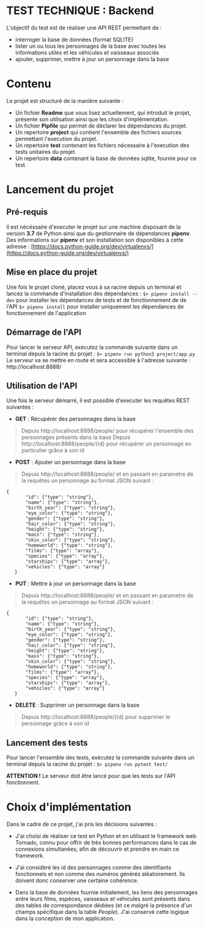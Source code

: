 # TEST TECHNIQUE : Backend

L'objectif du test est de réaliser une API REST permettant de :
- interroger la base de données (format SQLITE)
- lister un ou tous les personnages de la base avec toutes les informations utiles et les
véhicules et vaisseaux associés
- ajouter, supprimer, mettre à jour un personnage dans la base


# Contenu



Le projet est structuré de la manière suivante :
- Un fichier **Readme**  que vous lisez actuellement, qui introduit le projet, présente son utilisation ainsi que les choix d'implémentation.
-  Un fichier **Pipfile**  qui permet de déclarer les dépendances du projet.
- Un repertoire **project** qui contient l'ensemble des fichiers sources permettant l'execution du projet.
- Un repertoire **test** contenant les fichiers nécessaire à l'execution des tests unitaires du projet.
- Un repertoire **data** contenant la base de données sqlite, fournie pour ce test.

# Lancement du projet

## Pré-requis
Il est nécéssaire d'executer le projet sur une machine disposant de la version **3.7** de Python ainsi que du gestionnaire de dépendances **pipenv**.
Des informations sur **pipenv** et son installation son disponibles à cette adresse :
[https://docs.python-guide.org/dev/virtualenvs/](https://docs.python-guide.org/dev/virtualenvs/)
  
## Mise en place du projet
Une fois le projet cloné, placez vous à sa racine depuis un terminal  et lancez la commande d'installation des dépendances :
`$> pipenv install --dev` pour installer les dépendances de tests et de fonctionnement de de l'API
`$> pipenv install` pour installer uniquement les dépendances de fonctionnement de l'application

## Démarrage de l'API
Pour lancer le serveur API, exécutez la commande suivante dans un terminal depuis la racine du projet :
`$> pipenv run python3 project/app.py`
Le serveur va se mettre en route et sera accessible à l'adresse suivante :
http://localhost:8888/

## Utilisation de l'API

Une fois le serveur démarré, il est possible d'executer les requêtes REST suivantes :

 - **GET** : Récupérer des personnages dans la base
 >Depuis http://localhost:8888/people/ pour récupérer l'ensemble des personnages présents dans la base
 >Depuis http://localhost:8888/people/{id} pour récupérer un personnage en particulier grâce à son id 
 - **POST** : Ajouter un personnage dans la base
 >Depuis http://localhost:8888/people/ et en passant en parametre de la requêtes un personnage au format JSON suivant :
 ```
 {
        "id": {"type": "string"},
        "name": {"type": "string"},
        "birth_year": {"type": "string"},
        "eye_color": {"type": "string"},
        "gender": {"type": "string"},
        "hair_color": {"type": "string"},
        "height": {"type": "string"},
        "mass": {"type": "string"},
        "skin_color": {"type": "string"},
        "homeworld": {"type": "string"},
        "films": {"type": "array"},
        "species": {"type": "array"},
        "starships": {"type": "array"},
        "vehicles": {"type": "array"}
    }
```
 - **PUT** : Mettre à jour un personnage dans la base
 >Depuis http://localhost:8888/people/ et en passant en parametre de la requêtes un personnage au format JSON suivant :
 ```
 {
        "id": {"type": "string"},
        "name": {"type": "string"},
        "birth_year": {"type": "string"},
        "eye_color": {"type": "string"},
        "gender": {"type": "string"},
        "hair_color": {"type": "string"},
        "height": {"type": "string"},
        "mass": {"type": "string"},
        "skin_color": {"type": "string"},
        "homeworld": {"type": "string"},
        "films": {"type": "array"},
        "species": {"type": "array"},
        "starships": {"type": "array"},
        "vehicles": {"type": "array"}
    }
   ```
   - **DELETE** : Supprimer un  personnage dans la base
 >Depuis http://localhost:8888/people/{id} pour supprimer le personnage gràce à son id
 
## Lancement des tests
Pour lancer l'ensemble des tests, exécutez la commande suivante dans un terminal depuis la racine du projet :
`$> pipenv run pytest test/`

**ATTENTION  !** 
Le serveur doit être lancé pour que les tests sur l'API fonctionnent.

# Choix d'implémentation
Dans le cadre de ce projet, j'ai pris les décisions suivantes :

 - J'ai choisi de réaliser ce test en Python et en utilisant le framework web Tornado, connu pour offrir de très bonnes performances dans le cas de connexions simultanées, afin de découvrir et prendre en main ce framework.
 
 - J'ai considèré les id des personnages comme des identifiants fonctionnels et non comme des numéros générés aléatoirement.
 Ils doivent donc conserver une certaine cohérence.
 
 - Dans la base de données fournie initialement, les liens des personnages entre leurs films, espèces, vaisseaux et véhicules sont présents dans des tables de correspondance dédiées (et ce malgré la présence d'un champs spécifique dans la table *People*).
J'ai conservé cette logique dans la conception de mon application.
